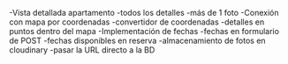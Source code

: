 -Vista detallada apartamento
    -todos los detalles
    -más de 1 foto
-Conexión con mapa por coordenadas
    -convertidor de coordenadas
    -detalles en puntos dentro del mapa
-Implementación de fechas
    -fechas en formulario de POST
    -fechas disponibles en reserva
-almacenamiento de fotos en cloudinary
    -pasar la URL directo a la BD